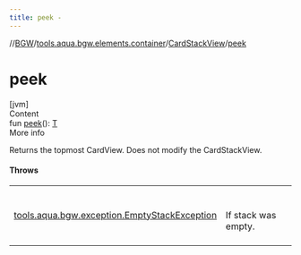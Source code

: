 ```yaml
---
title: peek -
---
```

//[BGW](../../../index.md)/[tools.aqua.bgw.elements.container](../index.md)/[CardStackView](index.md)/[peek](peek.md)



# peek  
[jvm]  
Content  
fun [peek](peek.md)(): [T](index.md)  
More info  


Returns the topmost CardView. Does not modify the CardStackView.



#### Throws  
  
| | |
|---|---|
| <a name="tools.aqua.bgw.elements.container/CardStackView/peek/#/PointingToDeclaration/"></a>[tools.aqua.bgw.exception.EmptyStackException](../../tools.aqua.bgw.exception/-empty-stack-exception/index.md)| <a name="tools.aqua.bgw.elements.container/CardStackView/peek/#/PointingToDeclaration/"></a><br><br>If stack was empty.<br><br>|
  



